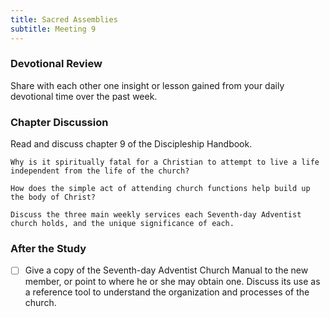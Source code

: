 ```yaml
---
title: Sacred Assemblies
subtitle: Meeting 9
---
```


### Devotional Review

Share with each other one insight or lesson gained from your daily devotional time over the past week.

### Chapter Discussion

Read and discuss chapter 9 of the Discipleship Handbook.

`Why is it spiritually fatal for a Christian to attempt to live a life independent from the life of the church?`

`How does the simple act of attending church functions help build up the body of Christ?`

`Discuss the three main weekly services each Seventh-day Adventist church holds, and the unique significance of each.`

### After the Study

- [ ] Give a copy of the Seventh-day Adventist Church Manual to the new member, or point to where he or she may obtain one. Discuss its use as a reference tool to understand the organization and processes of the church.